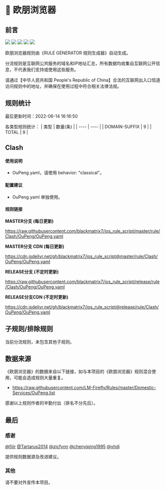 # 🧸 欧朋浏览器

## 前言

![](https://shields.io/badge/-移除重复规则-ff69b4) ![](https://shields.io/badge/-DOMAIN与DOMAIN--SUFFIX合并-green) ![](https://shields.io/badge/-DOMAIN--SUFFIX间合并-critical) ![](https://shields.io/badge/-DOMAIN--SUFFIX与DOMAIN--KEYWORD合并-blue) ![](https://shields.io/badge/-IP--CIDR(6)合并-blueviolet) 

欧朋浏览器规则由《RULE GENERATOR 规则生成器》自动生成。

分流规则是互联网公共服务的域名和IP地址汇总，所有数据均收集自互联网公开信息，不代表我们支持或使用这些服务。

请通过【中华人民共和国 People's Republic of China】合法的互联网出入口信道访问规则中的地址，并确保在使用过程中符合相关法律法规。

## 规则统计

最后更新时间：2022-06-14 16:16:50

各类型规则统计：
| 类型 | 数量(条)  | 
| ---- | ----  |
| DOMAIN-SUFFIX | 9  | 
| TOTAL | 9  | 


## Clash 

#### 使用说明
- OuPeng.yaml，请使用 behavior: "classical"。

#### 配置建议
- OuPeng.yaml 单独使用。

#### 规则链接
**MASTER分支 (每日更新)**

https://raw.githubusercontent.com/blackmatrix7/ios_rule_script/master/rule/Clash/OuPeng/OuPeng.yaml

**MASTER分支 CDN (每日更新)**

https://cdn.jsdelivr.net/gh/blackmatrix7/ios_rule_script@master/rule/Clash/OuPeng/OuPeng.yaml

**RELEASE分支 (不定时更新)**

https://raw.githubusercontent.com/blackmatrix7/ios_rule_script/release/rule/Clash/OuPeng/OuPeng.yaml

**RELEASE分支CDN (不定时更新)**

https://cdn.jsdelivr.net/gh/blackmatrix7/ios_rule_script@release/rule/Clash/OuPeng/OuPeng.yaml

## 子规则/排除规则


当前分流规则，未包含其他子规则。

## 数据来源

《欧朋浏览器》的数据来自以下链接，如与本项目的《欧朋浏览器》规则混合使用，可能会造成规则大量重复。

- https://raw.githubusercontent.com/LM-Firefly/Rules/master/Domestic-Services/OuPeng.list


感谢以上规则作者的辛勤付出（排名不分先后）。

## 最后

### 感谢

[@fiiir](https://github.com/fiiir) [@Tartarus2014](https://github.com/Tartarus2014) [@zjcfynn](https://github.com/zjcfynn) [@chenyiping1995](https://github.com/chenyiping1995) [@vhdj](https://github.com/vhdj)

提供规则数据源及改进建议。

### 其他

请不要对外宣传本项目。